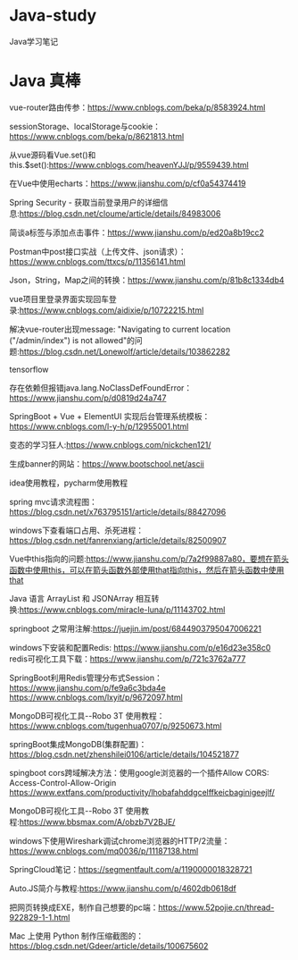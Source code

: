 # Java-study
Java学习笔记

# Java 真棒


vue-router路由传参：https://www.cnblogs.com/beka/p/8583924.html

sessionStorage、localStorage与cookie：https://www.cnblogs.com/beka/p/8621813.html

从vue源码看Vue.set()和this.$set():https://www.cnblogs.com/heavenYJJ/p/9559439.html

在Vue中使用echarts：https://www.jianshu.com/p/cf0a54374419

Spring Security - 获取当前登录用户的详细信息:https://blog.csdn.net/cloume/article/details/84983006

简谈a标签与添加点击事件：https://www.jianshu.com/p/ed20a8b19cc2

Postman中post接口实战（上传文件、json请求）：https://www.cnblogs.com/ttxcs/p/11356141.html

Json，String，Map之间的转换：https://www.jianshu.com/p/81b8c1334db4

vue项目里登录界面实现回车登录:https://www.cnblogs.com/aidixie/p/10722215.html

解决vue-router出现message: "Navigating to current location ("/admin/index") is not allowed"的问题:https://blog.csdn.net/LonewoIf/article/details/103862282

tensorflow

存在依赖但报错java.lang.NoClassDefFoundError：https://www.jianshu.com/p/d0819d24a747

SpringBoot + Vue + ElementUI 实现后台管理系统模板：https://www.cnblogs.com/l-y-h/p/12955001.html

变态的学习狂人:https://www.cnblogs.com/nickchen121/

生成banner的网站：https://www.bootschool.net/ascii

idea使用教程，pycharm使用教程

spring mvc请求流程图：https://blog.csdn.net/x763795151/article/details/88427096

windows下查看端口占用、杀死进程：https://blog.csdn.net/fanrenxiang/article/details/82500907

Vue中this指向的问题:https://www.jianshu.com/p/7a2f99887a80，要想在箭头函数中使用this，可以在箭头函数外部使用that指向this，然后在箭头函数中使用that

Java 语言 ArrayList 和 JSONArray 相互转换:https://www.cnblogs.com/miracle-luna/p/11143702.html

springboot 之常用注解:https://juejin.im/post/6844903795047006221

windows下安装和配置Redis: https://www.jianshu.com/p/e16d23e358c0
redis可视化工具下载：https://www.jianshu.com/p/721c3762a777


SpringBoot利用Redis管理分布式Session：https://www.jianshu.com/p/fe9a6c3bda4e
https://www.cnblogs.com/lxyit/p/9672097.html

MongoDB可视化工具--Robo 3T 使用教程：https://www.cnblogs.com/tugenhua0707/p/9250673.html

springBoot集成MongoDB(集群配置)：https://blog.csdn.net/zhenshilei0106/article/details/104521877

spingboot cors跨域解决方法：使用google浏览器的一个插件Allow CORS: Access-Control-Allow-Origin
https://www.extfans.com/productivity/lhobafahddgcelffkeicbaginigeejlf/

MongoDB可视化工具--Robo 3T 使用教程:https://www.bbsmax.com/A/obzb7V2BJE/

windows下使用Wireshark调试chrome浏览器的HTTP/2流量：https://www.cnblogs.com/mq0036/p/11187138.html

SpringCloud笔记：https://segmentfault.com/a/1190000018328721

Auto.JS简介与教程:https://www.jianshu.com/p/4602db0618df

把网页转换成EXE，制作自己想要的pc端：https://www.52pojie.cn/thread-922829-1-1.html

Mac 上使用 Python 制作压缩截图的：https://blog.csdn.net/Gdeer/article/details/100675602
